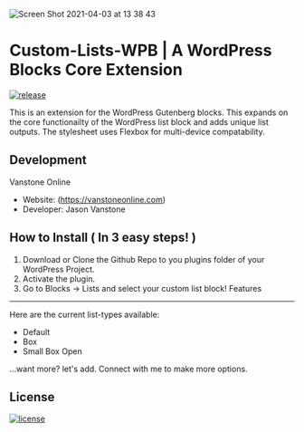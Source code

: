 ![Screen Shot 2021-04-03 at 13 38 43](https://user-images.githubusercontent.com/72988205/113487407-feb88980-9485-11eb-9350-d5de8a5de99d.png)
# Custom-Lists-WPB | A WordPress Blocks Core Extension

[![release](https://img.shields.io/badge/release-v1.0-red.svg?style=flat-square)]()

<p>This is an extension for the WordPress Gutenberg blocks. This expands on the core functionailty of the WordPress list block and adds unique list outputs. The stylesheet uses Flexbox for multi-device compatability.</p>

Development
-----------
Vanstone Online

- Website: (https://vanstoneonline.com)
- Developer: Jason Vanstone

How to Install ( In 3 easy steps! )
--------

1) Download or Clone the Github Repo to you plugins folder of your WordPress Project.
2) Activate the plugin.
3) Go to Blocks -> Lists and select your custom list block!
Features
--------

Here are the current list-types available:
- Default
- Box
- Small Box Open

...want more? let's add. Connect with me to make more options. 

License
-------
[![license](https://img.shields.io/badge/license-MIT-blue)]()
